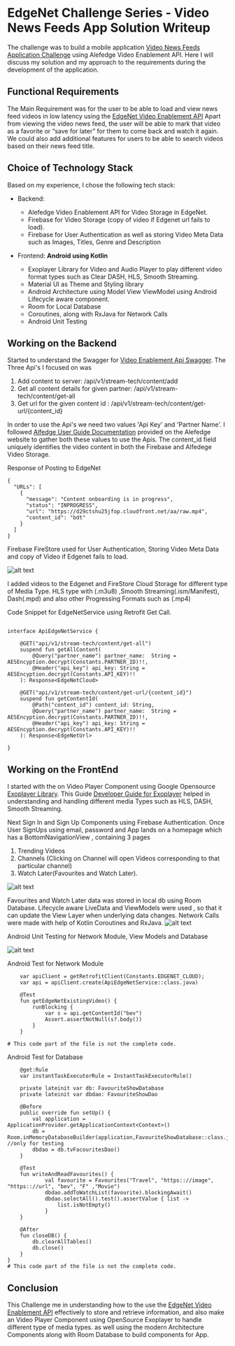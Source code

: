 # EdgeNet Challenge Series - Video News Feeds App Solution Writeup

The challenge was to build a mobile application [Video News Feeds Application Challenge](https://www.topcoder.com/challenges/1af89a1d-7a29-4617-90f6-675064dc076c) using Alefedge Video Enablement API. Here I will discuss my solution and my approach to the requirements during the development of the application.

## Functional Requirements
The Main Requirement was for the user to be able to load and view news feed videos in low latency using the [EdgeNet Video Enablement API](https://alefedge.com/products/prepackaged-solutions/dev-video-enablement/)
Apart from viewing the video news feed, the user will be able to mark that video as a favorite or “save for later” for them to come back and watch it again. We could also add additional features for users to be able to search videos based on their news feed title. 

## Choice of Technology Stack
 
  Based on my experience, I chose the following tech stack:

- Backend:  
  - Alefedge Video Enablement API for Video Storage in EdgeNet.
  - Firebase for Video Storage  (copy of video if Edgenet url fails to load).
  - Firebase  for User Authentication as well as storing Video Meta Data such as Images, Titles, Genre and Description
  
- Frontend: **Android using Kotlin**
  -  Exoplayer Library for Video and Audio Player to play different video format types such as Clear DASH, HLS, Smooth Streaming.
  - Material UI as Theme and Styling library
  - Android Architecture using Model View ViewModel using Android Lifecycle aware component.
  -  Room for Local Database
  -  Coroutines, along with RxJava for Network Calls
  -  Android Unit Testing
    
## Working on the Backend

Started to understand the Swagger for [Video Enablement Api Swagger](https://developerapis.stg-alefedge.com/api-docs-edgetube).
The Three Api's I focused on was
1. Add content to server:  /api/v1/stream-tech/content/add 
2. Get all content details for given partner: /api/v1/stream-tech/content/get-all
3. Get url for the given content id : /api/v1/stream-tech/content/get-url/{content_id}

In order to use the Api's we need two values 'Api Key' and 'Partner Name'.
I followed [Alfedge User Guide Documentation](https://developer.alefedge.com/get-started/create-edge-native-services/user-guide/) provided on the Alefedge website to gather both these values to use the Apis. 
The content_id field uniquely identifies the video content in both the Firebase and Alfedege Video Storage. 

Response of Posting to EdgeNet
```
{
  "URLs": [
    {
      "message": "Content onboarding is in progress",
      "status": "INPROGRESS",
      "url": "https://d29ctshu25jfop.cloudfront.net/aa/raw.mp4",
      "content_id": "bdt"
    }
  ]
}
```
Firebase FireStore used for User Authentication, Storing Video Meta Data and copy of Video if Edgenet fails to load. 

![alt text](https://user-images.githubusercontent.com/34758872/130411331-863c3eb9-6c37-4ac7-b16c-fd122236a4cd.png)

I added videos to the Edgenet and FireStore Cloud Storage for different type of Media Type. 
HLS type with (.m3u8) ,Smooth Streaming(.ism/Manifest), Dash(.mpd) and also other Progressing Formats such as (.mp4)

Code Snippet for EdgeNetService using Retrofit Get Call.

```Retrofit ApiEdgeNetService Service

interface ApiEdgeNetService {

    @GET("api/v1/stream-tech/content/get-all")
    suspend fun getAllContent(
        @Query("partner_name") partner_name:  String = AESEncyption.decrypt(Constants.PARTNER_ID)!!,
        @Header("api_key") api_key: String = AESEncyption.decrypt(Constants.API_KEY)!!
    ): Response<EdgeNetCloud>

    @GET("api/v1/stream-tech/content/get-url/{content_id}")
    suspend fun getContentId(
        @Path("content_id") content_id: String,
        @Query("partner_name") partner_name:  String = AESEncyption.decrypt(Constants.PARTNER_ID)!!,
        @Header("api_key") api_key: String = AESEncyption.decrypt(Constants.API_KEY)!!
    ): Response<EdgeNetUrl>

}
```

 ## Working on the FrontEnd
 
I started with the on Video Player Component using Google Opensource [Exoplayer Library](https://github.com/google/ExoPlayer).
 This Guide [Developer Guide for Exoplayer](https://exoplayer.dev/hello-world.html) helped in understanding and handling different media Types such as HLS, DASH, Smooth Streaming.
 
Next Sign In and Sign Up Components using Firebase Authentication.
Once User SignUps using email, password and 
App lands on a homepage which has a BottomNavigationView , containing 3 pages
 1. Trending Videos
 2. Channels (Clicking on Channel will open Videos corresponding to that particular channel)
 3. Watch Later(Favourites and Watch Later).
 
 
 
 ![alt text](https://user-images.githubusercontent.com/34758872/130397297-fae79917-a7b2-4fbf-8648-c818f728497b.png) 
 
 Favourites and Watch Later data was stored in local db using Room Database.
 Lifecycle aware LiveData and ViewModels were used , so that it can update the View Layer when underlying data changes.
 Network Calls were made with help of Kotlin Coroutines and RxJava.
  ![alt text](
 https://user-images.githubusercontent.com/34758872/130397310-7a346e74-9f63-4ecb-a554-f452088500ae.png)
 
Android Unit Testing for Network Module, View Models and Database
 
![alt text](https://user-images.githubusercontent.com/34758872/130398638-db045cad-576c-42ac-8d6d-a5ce5de5750b.png)

Android Test for Network Module
```
    var apiClient = getRetrofitClient(Constants.EDGENET_CLOUD);
    var api = apiClient.create(ApiEdgeNetService::class.java)
 
    @Test
    fun getEdgeNetExistingVideo() {
        runBlocking {
            var s = api.getContentId("bev")
            Assert.assertNotNull(s?.body())
        }
    }

# This code part of the file is not the complete code.
```

Android Test for Database
```
    @get:Rule
    var instantTaskExecutorRule = InstantTaskExecutorRule()

    private lateinit var db: FavouriteShowDatabase
    private lateinit var dbdao: FavouriteShowDao

    @Before
    public override fun setUp() {
        val application = ApplicationProvider.getApplicationContext<Context>()
        db = Room.inMemoryDatabaseBuilder(application,FavouriteShowDatabase::class.java).allowMainThreadQueries().build() //only for testing
        dbdao = db.tvFacouritesDao()
    }

    @Test
    fun writeAndReadFavourites() {
            val favourite = Favourites("Travel", "https:://image", "https:://url", "bev", "F" ,"Movie")
            dbdao.addToWatchList(favourite).blockingAwait()
            dbdao.selectAll().test().assertValue { list ->
                list.isNotEmpty()
            }
    }

    @After
    fun closeDB() {
        db.clearAllTables()
        db.close()
    }
}
# This code part of the file is not the complete code.
```
 
## Conclusion
This Challenge me in understanding how to the use the [EdgeNet Video Enablement API](https://alefedge.com/products/prepackaged-solutions/dev-video-enablement/) effectively to store and retrieve information, and also make an Video Player Component using OpenSource Exoplayer to handle different type of media types. as well using the modern Architecture Components along with Room Database to build components for App.

